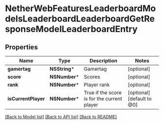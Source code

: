 # NetherWebFeaturesLeaderboardModelsLeaderboardLeaderboardGetResponseModelLeaderboardEntry

## Properties
Name | Type | Description | Notes
------------ | ------------- | ------------- | -------------
**gamertag** | **NSString*** | Gamertag | [optional] 
**score** | **NSNumber*** | Scores | [optional] 
**rank** | **NSNumber*** | Player rank | [optional] 
**isCurrentPlayer** | **NSNumber*** | True if the score is for the current player | [optional] [default to @0]

[[Back to Model list]](../README.md#documentation-for-models) [[Back to API list]](../README.md#documentation-for-api-endpoints) [[Back to README]](../README.md)


